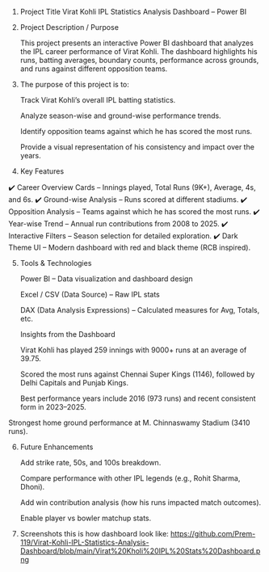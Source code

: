 
1. Project Title
   Virat Kohli IPL Statistics Analysis Dashboard – Power BI

2. Project Description / Purpose

   This project presents an interactive Power BI dashboard that analyzes the IPL career performance of Virat Kohli. 
   The dashboard highlights his runs, batting averages, boundary counts, performance across  grounds, and runs against different opposition teams.

3. The purpose of this project is to:

   Track Virat Kohli’s overall IPL batting statistics.

   Analyze season-wise and ground-wise performance trends.

   Identify opposition teams against which he has scored the most runs.

   Provide a visual representation of his consistency and impact over the years.

4. Key Features

✔️ Career Overview Cards – Innings played, Total Runs (9K+), Average, 4s, and 6s.
✔️ Ground-wise Analysis – Runs scored at different stadiums.
✔️ Opposition Analysis – Teams against which he has scored the most runs.
✔️ Year-wise Trend – Annual run contributions from 2008 to 2025.
✔️ Interactive Filters – Season selection for detailed exploration.
✔️ Dark Theme UI – Modern dashboard with red and black theme (RCB inspired).

5. Tools & Technologies

   Power BI – Data visualization and dashboard design

   Excel / CSV (Data Source) – Raw IPL stats

   DAX (Data Analysis Expressions) – Calculated measures for Avg, Totals, etc.

   Insights from the Dashboard

   Virat Kohli has played 259 innings with 9000+ runs at an average of 39.75.

   Scored the most runs against Chennai Super Kings (1146), followed by Delhi Capitals and Punjab Kings.

   Best performance years include 2016 (973 runs) and recent consistent form in 2023–2025.

  Strongest home ground performance at M. Chinnaswamy Stadium (3410 runs).

6. Future Enhancements

   Add strike rate, 50s, and 100s breakdown.

   Compare performance with other IPL legends (e.g., Rohit Sharma, Dhoni).

   Add win contribution analysis (how his runs impacted match outcomes).

   Enable player vs bowler matchup stats.

7. Screenshots
   this is how dashboard look like:
   https://github.com/Prem-119/Virat-Kohli-IPL-Statistics-Analysis-Dashboard/blob/main/Virat%20Kholi%20IPL%20Stats%20Dashboard.png
